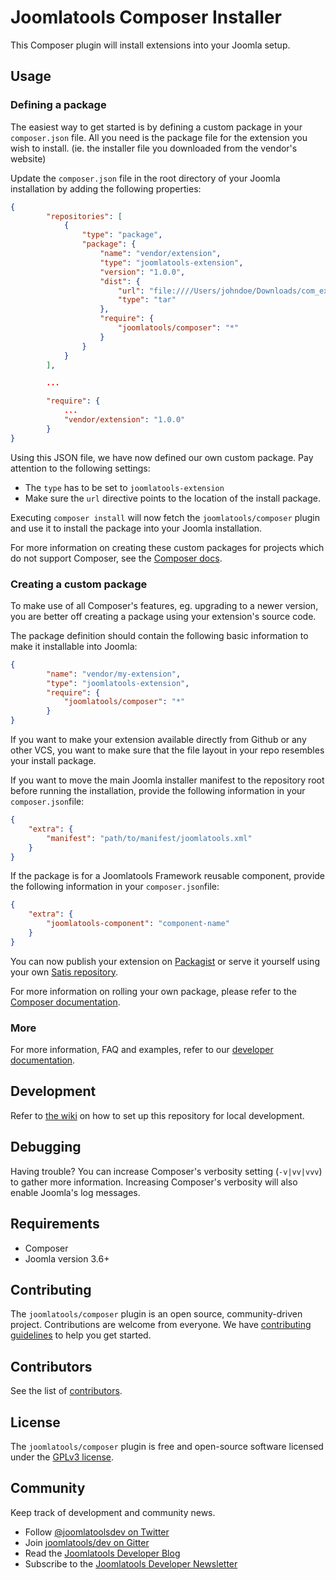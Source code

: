 # Joomlatools Composer Installer 

This Composer plugin will install extensions into your Joomla setup.

## Usage

### Defining a package

The easiest way to get started is by defining a custom package in your `composer.json` file.  All you need is the package file for the extension you wish to install. (ie. the installer file you downloaded from the vendor's website)

Update the `composer.json` file in the root directory of your Joomla installation by adding the following properties:

```json
{
    	"repositories": [
        	{
            	"type": "package",
            	"package": {
                	"name": "vendor/extension",
                	"type": "joomlatools-extension",
                	"version": "1.0.0",
                	"dist": {
                    	"url": "file:////Users/johndoe/Downloads/com_extension.1.0.0.tar.gz",
                    	"type": "tar"
                	},
                	"require": {
                    	"joomlatools/composer": "*"
                	}
            	}
        	}
    	],

        ...

    	"require": {
	        ...
    		"vendor/extension": "1.0.0"
    	}
}
```

Using this JSON file, we have now defined our own custom package. Pay attention to the following settings:

* The `type` has to be set to `joomlatools-extension`
* Make sure the `url` directive points to the location of the install package.

Executing `composer install` will now fetch the `joomlatools/composer` plugin and use it to install the package into your Joomla installation.

For more information on creating these custom packages for projects which do not support Composer, see the [Composer docs](http://getcomposer.org/doc/05-repositories.md#package-2).

### Creating a custom package

To make use of all Composer's features, eg. upgrading to a newer version, you are better off creating a package using your extension's source code.

The package definition should contain the following basic information to make it installable into Joomla:

```json
{
    	"name": "vendor/my-extension",
		"type": "joomlatools-extension",
    	"require": {
        	"joomlatools/composer": "*"
    	}
}
```

If you want to make your extension available directly from Github or any other VCS, you want to make sure that the file layout in your repo resembles your install package.

If you want to move the main Joomla installer manifest to the repository root before running the installation, provide the following information in your `composer.json`file:

```json
{
	"extra": {
    	"manifest": "path/to/manifest/joomlatools.xml"
	}
}
```

If the package is for a Joomlatools Framework reusable component, provide the following information in your `composer.json`file:

```json
{
	"extra": {
    	"joomlatools-component": "component-name"
	}
}
```

You can now publish your extension on [Packagist](https://packagist.org/) or serve it yourself using your own [Satis repository](http://getcomposer.org/doc/articles/handling-private-packages-with-satis.md).

For more information on rolling your own package, please refer to the [Composer documentation](http://getcomposer.org/doc/02-libraries.md).

### More

For more information, FAQ and examples, refer to our [developer documentation](https://www.joomlatools.com/developer/tools/composer/).

## Development

Refer to [the wiki](https://github.com/joomlatools/joomlatools-composer/wiki#development-set-up) on how to set up this repository for local development.

## Debugging

Having trouble? You can increase Composer's verbosity setting (`-v|vv|vvv`) to gather more information. Increasing Composer's verbosity will also enable Joomla's log messages.

## Requirements

* Composer
* Joomla version 3.6+

## Contributing

The `joomlatools/composer` plugin is an open source, community-driven project. Contributions are welcome from everyone. We have [contributing guidelines](CONTRIBUTING.md) to help you get started.

## Contributors

See the list of [contributors](https://github.com/joomlatools/joomlatools-composer/contributors).

## License 

The `joomlatools/composer` plugin is free and open-source software licensed under the [GPLv3 license](LICENSE.txt).

## Community

Keep track of development and community news.

* Follow [@joomlatoolsdev on Twitter](https://twitter.com/joomlatoolsdev)
* Join [joomlatools/dev on Gitter](http://gitter.im/joomlatools/dev)
* Read the [Joomlatools Developer Blog](https://www.joomlatools.com/developer/blog/)
* Subscribe to the [Joomlatools Developer Newsletter](https://www.joomlatools.com/developer/newsletter/)

[gplv3-license]: https://github.com/nooku/nooku-framework/blob/master/LICENSE.txt
